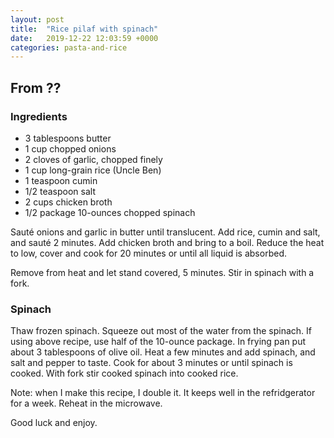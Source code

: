 ```yaml
---
layout: post
title:  "Rice pilaf with spinach"
date:   2019-12-22 12:03:59 +0000
categories: pasta-and-rice
---
```


## From ??
### Ingredients
* 3 tablespoons butter
* 1 cup chopped onions
* 2 cloves of garlic, chopped finely
* 1 cup long-grain rice (Uncle Ben)
* 1 teaspoon cumin
* 1/2 teaspoon salt
* 2 cups chicken broth
* 1/2 package 10-ounces chopped spinach


Sauté onions and garlic in butter until translucent. Add rice, cumin and salt, and sauté 2 minutes. Add chicken broth and bring to a boil. Reduce the heat to low, cover and cook for 20 minutes or until all liquid is absorbed.

Remove from heat and let stand covered, 5 minutes. Stir in spinach with a fork.

### Spinach


Thaw frozen spinach. Squeeze out most of the water from the spinach. If using above recipe, use half of the 10-ounce package. In frying pan put about 3 tablespoons of olive oil. Heat a few minutes and add spinach, and salt and pepper to taste. Cook for about 3 minutes or until spinach is cooked. With fork stir cooked spinach into cooked rice.

Note: when I make this recipe, I double it. It keeps well in the refridgerator for a week. Reheat in the microwave.

Good luck and enjoy.
